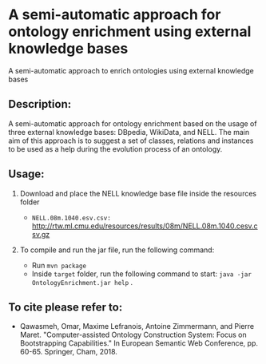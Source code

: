 # A semi-automatic approach for ontology enrichment using external knowledge bases

A semi-automatic approach to enrich ontologies using external knowledge bases

## Description:

A semi-automatic approach for ontology enrichment based on the usage of three external knowledge bases: DBpedia, WikiData, and NELL. The main aim of this approach is to suggest a set of classes, relations and instances to be used as a help during the evolution process of an ontology. 



## Usage:

1. Download and place the NELL knowledge base file inside the resources folder
   - `NELL.08m.1040.esv.csv:` http://rtw.ml.cmu.edu/resources/results/08m/NELL.08m.1040.cesv.csv.gz


2. To compile and run the jar file, run the following command:
   - Run `mvn package`
   - Inside `target` folder, run the following command to start: `java -jar OntologyEnrichment.jar help` .


## To cite please refer to:

- Qawasmeh, Omar, Maxime Lefranois, Antoine Zimmermann, and Pierre Maret. "Computer-assisted Ontology Construction System: Focus on Bootstrapping Capabilities." In European Semantic Web Conference, pp. 60-65. Springer, Cham, 2018.

